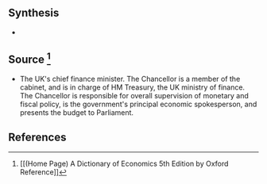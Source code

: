 ## Synthesis
- 
## Source [^1]
- The UK's chief finance minister. The Chancellor is a member of the cabinet, and is in charge of HM Treasury, the UK ministry of finance. The Chancellor is responsible for overall supervision of monetary and fiscal policy, is the government's principal economic spokesperson, and presents the budget to Parliament.
## References

[^1]: [[(Home Page) A Dictionary of Economics 5th Edition by Oxford Reference]]